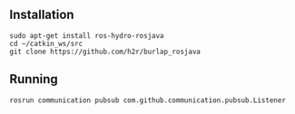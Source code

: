 Installation
------------------------

```
sudo apt-get install ros-hydro-rosjava
cd ~/catkin_ws/src
git clone https://github.com/h2r/burlap_rosjava
```

Running
------------------------
```
rosrun communication pubsub com.github.communication.pubsub.Listener
```
